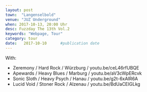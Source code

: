 ```yaml
---
layout: post
town:  "Langenselbold"
venue: "JUZ Underground"
when: 2017-10-13, 20:00 Uhr
desc: Fuzzday The 13th Vol.2
keywords: "Webpage, Tour"
category: tour
date:   2017-10-10 		#publication date
---
```


With:
* Zeremony / Hard Rock / Würzburg / youtu.be/ceL46rfUBQE
* Apewards / Heavy Blues / Marburg / youtu.be/aV3cWpERcvk
* Sonic Sloth / Heavy Psych / Hanau / youtu.be/g2t-6xAIR6A
* Lucid Void / Stoner Rock / Alzenau / youtu.be/BdUaCEIGLkg
